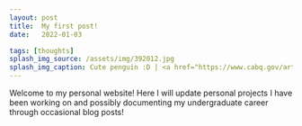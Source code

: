 ```yaml
---
layout: post
title:  My first post!
date:   2022-01-03

tags: [thoughts]
splash_img_source: /assets/img/392012.jpg
splash_img_caption: Cute penguin :D | <a href="https://www.cabq.gov/artsculture/biopark/news/10-cool-facts-about-penguins">Image Source</a>
---
```

Welcome to my personal website! Here I will update personal projects I have been working on and possibly documenting my undergraduate career through occasional blog posts!
